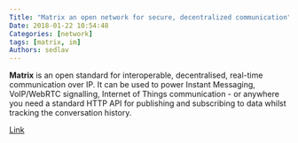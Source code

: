 ```yaml
---
Title: "Matrix an open network for secure, decentralized communication"
Date: 2018-01-22 10:54:48
Categories: [network]
tags: [matrix, im]
Authors: sedlav
---
```


**Matrix** is an open standard for interoperable, decentralised, real-time communication over IP. It can be used to power Instant Messaging, VoIP/WebRTC signalling, Internet of Things communication - or anywhere you need a standard HTTP API for publishing and subscribing to data whilst tracking the conversation history.

[Link](https://matrix.org/)
